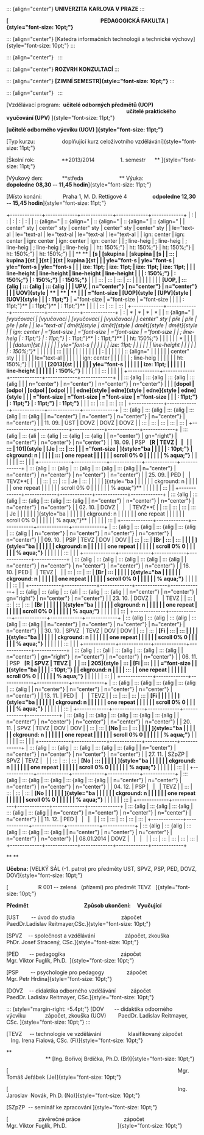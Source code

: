 ::: {align="center"}
**UNIVERZITA KARLOVA V PRAZE**
:::

**[                                                                        
PEDAGOGICKÁ FAKULTA ]{style="font-size: 10pt;"}**

::: {align="center"}
[Katedra informačních technologií a technické
výchovy]{style="font-size: 10pt;"}
:::

::: {align="center"}
 
:::

::: {align="center"}
**ROZVRH KONZULTACÍ**
:::

::: {align="center"}
**[ZIMNÍ SEMESTR]{style="font-size: 10pt;"}**
:::

::: {align="center"}
 
:::

[Vzdělávací program:  **učitelé odborných předmětů (UOP)
                                                                                              
učitelé praktického vyučování (UPV)** ]{style="font-size: 11pt;"}

**[učitelé odborného výcviku (UOV) ]{style="font-size: 11pt;"}**

[Typ kurzu:                  doplňující kurz celoživotního
vzdělávání]{style="font-size: 11pt;"}

[Školní rok:                  **2013/2014                 1.
semestr      ** ]{style="font-size: 11pt;"}

[Výukový den:             **středa                        **
Výuka:                        **dopoledne** **08,30 -- 11,45
hodin**]{style="font-size: 11pt;"}

[Místo konání:              Praha 1, M. D. Rettigové 4                
**odpoledne 12,30 -- 15,45 hodin**]{style="font-size: 11pt;"}

+-------------+-------------+-------------+-------------+-------------+
| :           | :           | :           | :           | :           |
| :: {align=" | :: {align=" | :: {align=" | :: {align=" | :: {align=" |
| center" sty | center" sty | center" sty | center" sty | center" sty |
| le="text-al | le="text-al | le="text-al | le="text-al | le="text-al |
| ign: center | ign: center | ign: center | ign: center | ign: center |
| ; line-heig | ; line-heig | ; line-heig | ; line-heig | ; line-heig |
| ht: 150%;"} | ht: 150%;"} | ht: 150%;"} | ht: 150%;"} | ht: 150%;"} |
| ** **       | **[s        | **[skupina  | **[skupina  | **[s        |
| :::         | kupina ]{st | ]{st        | ]{st        | kupina ]{st |
|             | yle="font-s | yle="font-s | yle="font-s | yle="font-s |
|             | ize: 11pt;  | ize: 11pt;  | ize: 11pt;  | ize: 11pt;  |
|             | line-height | line-height | line-height | line-height |
|             | : 150%;"}** | : 150%;"}** | : 150%;"}** | : 150%;"}** |
|             | :::         | :::         | :::         | :::         |
|             |             |             |             |             |
|             | **[UOP,     | ::: {alig   | ::: {alig   | ::: {alig   |
|             | UPV,        | n="center"} | n="center"} | n="center"} |
|             | UOV]{style  | **          | **          | **          |
|             | ="font-size | [UOP]{style | [UPV]{style | [UOV]{style |
|             | : 11pt;"}** | ="font-size | ="font-size | ="font-size |
|             |             | : 11pt;"}** | : 11pt;"}** | : 11pt;"}** |
|             |             | :::         | :::         | :::         |
+-------------+-------------+-------------+-------------+-------------+
| :           | *           | *           | *           | *           |
| :: {align=" | *[vyučovací | *[vyučovací | *[vyučovací | *[vyučovací |
| center" sty | pře         | pře         | pře         | pře         |
| le="text-al | dmět]{style | dmět]{style | dmět]{style | dmět]{style |
| ign: center | ="font-size | ="font-size | ="font-size | ="font-size |
| ; line-heig | : 11pt;"}** | : 11pt;"}** | : 11pt;"}** | : 11pt;"}** |
| ht: 150%;"} |             |             |             |             |
| *           |             |             |             |             |
| *[datum]{st |             |             |             |             |
| yle="font-s |             |             |             |             |
| ize: 11pt;  |             |             |             |             |
| line-height |             |             |             |             |
| : 150%;"}** |             |             |             |             |
| :::         |             |             |             |             |
|             |             |             |             |             |
| :           |             |             |             |             |
| :: {align=" |             |             |             |             |
| center" sty |             |             |             |             |
| le="text-al |             |             |             |             |
| ign: center |             |             |             |             |
| ; line-heig |             |             |             |             |
| ht: 150%;"} |             |             |             |             |
| **[2013]{st |             |             |             |             |
| yle="font-s |             |             |             |             |
| ize: 11pt;  |             |             |             |             |
| line-height |             |             |             |             |
| : 150%;"}** |             |             |             |             |
| :::         |             |             |             |             |
+-------------+-------------+-------------+-------------+-------------+
|             | ::: {alig   | ::: {alig   | ::: {alig   | ::: {alig   |
|             | n="center"} | n="center"} | n="center"} | n="center"} |
|             | **[dopol    | **[odpol    | **[odpol    | **[odpol    |
|             | edne]{style | edne]{style | edne]{style | edne]{style |
|             | ="font-size | ="font-size | ="font-size | ="font-size |
|             | : 11pt;"}** | : 11pt;"}** | : 11pt;"}** | : 11pt;"}** |
|             | :::         | :::         | :::         | :::         |
+-------------+-------------+-------------+-------------+-------------+
| ::: {alig   | ::: {alig   | ::: {alig   | ::: {alig   | ::: {alig   |
| n="center"} | n="center"} | n="center"} | n="center"} | n="center"} |
| 11\. 09.    | ÚST         | DOVZ        | DOVZ        | DOVZ        |
| :::         | :::         | :::         | :::         | :::         |
+-------------+-------------+-------------+-------------+-------------+
| ::: {alig   | ::: {ali    | ::: {alig   | ::: {alig   | ::: {alig   |
| n="center"} | gn="right"} | n="center"} | n="center"} | n="center"} |
| 18\. 09.    | PSP   **[R  | TEVZ        |             |             |
| :::         | 101]{style  | **[Je       | :::         | :::         |
|             | ="font-size | ]{style="ba |             |             |
|             | : 10pt;"}** | ckground: n |             |             |
|             | :::         | one repeat  |             |             |
|             |             | scroll 0% 0 |             |             |
|             |             | % aqua;"}** |             |             |
|             |             | :::         |             |             |
+-------------+-------------+-------------+-------------+-------------+
| ::: {alig   | ::: {alig   | ::: {alig   | ::: {alig   | ::: {alig   |
| n="center"} | n="center"} | n="center"} | n="center"} | n="center"} |
| 25\. 09.    | PED         |             | TEVZ**[     |             |
| :::         | :::         | :::         | Je          | :::         |
|             |             |             | ]{style="ba |             |
|             |             |             | ckground: n |             |
|             |             |             | one repeat  |             |
|             |             |             | scroll 0% 0 |             |
|             |             |             | % aqua;"}** |             |
|             |             |             | :::         |             |
+-------------+-------------+-------------+-------------+-------------+
| ::: {alig   | ::: {alig   | ::: {alig   | ::: {alig   | ::: {alig   |
| n="center"} | n="center"} | n="center"} | n="center"} | n="center"} |
| 02\. 10.    | DOVZ        |             |             | TEVZ**[     |
| :::         | :::         | :::         | :::         | Je          |
|             |             |             |             | ]{style="ba |
|             |             |             |             | ckground: n |
|             |             |             |             | one repeat  |
|             |             |             |             | scroll 0% 0 |
|             |             |             |             | % aqua;"}** |
|             |             |             |             | :::         |
+-------------+-------------+-------------+-------------+-------------+
| ::: {alig   | ::: {alig   | ::: {alig   | ::: {alig   | ::: {alig   |
| n="center"} | n="center"} | n="center"} | n="center"} | n="center"} |
| 09\. 10.    | PSP         | TEVZ        | DOV         | DOV         |
| :::         | :::         | **[Br       | :::         | :::         |
|             |             | ]{style="ba |             |             |
|             |             | ckground: n |             |             |
|             |             | one repeat  |             |             |
|             |             | scroll 0% 0 |             |             |
|             |             | % aqua;"}** |             |             |
|             |             | :::         |             |             |
+-------------+-------------+-------------+-------------+-------------+
| ::: {alig   | ::: {alig   | ::: {alig   | ::: {alig   | ::: {alig   |
| n="center"} | n="center"} | n="center"} | n="center"} | n="center"} |
| 16\. 10.    | PED         |             | TEVZ        |             |
| :::         | :::         | :::         | **[Br       | :::         |
|             |             |             | ]{style="ba |             |
|             |             |             | ckground: n |             |
|             |             |             | one repeat  |             |
|             |             |             | scroll 0% 0 |             |
|             |             |             | % aqua;"}** |             |
|             |             |             | :::         |             |
+-------------+-------------+-------------+-------------+-------------+
| ::: {alig   | ::: {alig   | ::: {ali    | ::: {alig   | ::: {alig   |
| n="center"} | n="center"} | gn="right"} | n="center"} | n="center"} |
| 23\. 10.    | DOVZ        |             |             | TEVZ        |
| :::         | :::         | :::         | :::         | **[Br       |
|             |             |             |             | ]{style="ba |
|             |             |             |             | ckground: n |
|             |             |             |             | one repeat  |
|             |             |             |             | scroll 0% 0 |
|             |             |             |             | % aqua;"}** |
|             |             |             |             | :::         |
+-------------+-------------+-------------+-------------+-------------+
| ::: {alig   | ::: {alig   | ::: {alig   | ::: {alig   | ::: {alig   |
| n="center"} | n="center"} | n="center"} | n="center"} | n="center"} |
| 30\. 10.    | SPVZ        | TEVZ        | DOV         | DOV         |
| :::         | :::         | **[Fi       | :::         | :::         |
|             |             | ]{style="ba |             |             |
|             |             | ckground: n |             |             |
|             |             | one repeat  |             |             |
|             |             | scroll 0% 0 |             |             |
|             |             | % aqua;"}** |             |             |
|             |             | :::         |             |             |
+-------------+-------------+-------------+-------------+-------------+
| ::: {alig   | ::: {ali    | ::: {alig   | ::: {alig   | ::: {alig   |
| n="center"} | gn="right"} | n="center"} | n="center"} | n="center"} |
| 06\. 11.    | PSP   **[R  | SPVZ        | TEVZ        |             |
| :::         | 205]{style  | :::         | **[Fi       | :::         |
|             | ="font-size |             | ]{style="ba |             |
|             | : 10pt;"}** |             | ckground: n |             |
|             | :::         |             | one repeat  |             |
|             |             |             | scroll 0% 0 |             |
|             |             |             | % aqua;"}** |             |
|             |             |             | :::         |             |
+-------------+-------------+-------------+-------------+-------------+
| ::: {alig   | ::: {alig   | ::: {alig   | ::: {alig   | ::: {alig   |
| n="center"} | n="center"} | n="center"} | n="center"} | n="center"} |
| 13\. 11.    | PED         |             |             | TEVZ        |
| :::         | :::         | :::         | :::         | **[Fi       |
|             |             |             |             | ]{style="ba |
|             |             |             |             | ckground: n |
|             |             |             |             | one repeat  |
|             |             |             |             | scroll 0% 0 |
|             |             |             |             | % aqua;"}** |
|             |             |             |             | :::         |
+-------------+-------------+-------------+-------------+-------------+
| ::: {alig   | ::: {alig   | ::: {alig   | ::: {alig   | ::: {alig   |
| n="center"} | n="center"} | n="center"} | n="center"} | n="center"} |
| 20\. 11.    | SPVZ        | TEVZ        | DOV         | DOV         |
| :::         | :::         | **[No       | :::         | :::         |
|             |             | ]{style="ba |             |             |
|             |             | ckground: n |             |             |
|             |             | one repeat  |             |             |
|             |             | scroll 0% 0 |             |             |
|             |             | % aqua;"}** |             |             |
|             |             | :::         |             |             |
+-------------+-------------+-------------+-------------+-------------+
| ::: {alig   | ::: {alig   | ::: {alig   | ::: {alig   | ::: {alig   |
| n="center"} | n="center"} | n="center"} | n="center"} | n="center"} |
| 27\. 11.    | SZpZP       | SPVZ        | TEVZ        |             |
| :::         | :::         | :::         | **[No       | :::         |
|             |             |             | ]{style="ba |             |
|             |             |             | ckground: n |             |
|             |             |             | one repeat  |             |
|             |             |             | scroll 0% 0 |             |
|             |             |             | % aqua;"}** |             |
|             |             |             | :::         |             |
+-------------+-------------+-------------+-------------+-------------+
| ::: {alig   | ::: {alig   | ::: {alig   | ::: {alig   | ::: {alig   |
| n="center"} | n="center"} | n="center"} | n="center"} | n="center"} |
| 04\. 12.    | PSP         |             |             | TEVZ        |
| :::         | :::         | :::         | :::         | **[No       |
|             |             |             |             | ]{style="ba |
|             |             |             |             | ckground: n |
|             |             |             |             | one repeat  |
|             |             |             |             | scroll 0% 0 |
|             |             |             |             | % aqua;"}** |
|             |             |             |             | :::         |
+-------------+-------------+-------------+-------------+-------------+
| ::: {alig   | ::: {alig   | ::: {alig   | ::: {alig   | ::: {alig   |
| n="center"} | n="center"} | n="center"} | n="center"} | n="center"} |
| 11\. 12.    | PED         |             |             |             |
| :::         | :::         | :::         | :::         | :::         |
+-------------+-------------+-------------+-------------+-------------+
| ::: {alig   | ::: {alig   | ::: {alig   | ::: {alig   | ::: {alig   |
| n="center"} | n="center"} | n="center"} | n="center"} | n="center"} |
| 08.01.2014  | DOVZ        |             |             |             |
| :::         | :::         | :::         | :::         | :::         |
+-------------+-------------+-------------+-------------+-------------+

<div>

** **

</div>

**Učebna:** [VELKÝ SÁL (-1. patro) pro předměty UST, SPVZ, PSP, PED,
DOVZ, DOV]{style="font-size: 10pt;"}

<div>

[                    R 001 -- zelená   (přízemí) pro předmět TEVZ  
]{style="font-size: 10pt;"}

</div>

**Předmět                                            Způsob
ukončení:     Vyučující**

<div>

[UST        -- úvod do studia                              
zápočet                                 PaedDr.Ladislav
Reitmayer,CSc.]{style="font-size: 10pt;"}

</div>

[SPVZ    -- společnost a vzdělávání                    zápočet,
zkouška                  PhDr. Josef Stracený,
CSc.]{style="font-size: 10pt;"}

[PED       -- pedagogika                                    
zápočet                                Mgr. Viktor Fuglík, Ph.D.
 ]{style="font-size: 10pt;"}

<div>

[PSP        -- psychologie pro pedagogy              
zápočet                                Mgr. Petr
Hrdina]{style="font-size: 10pt;"}

</div>

[DOVZ    -- didaktika odborného vzdělávání          zápočet
                               PaedDr. Ladislav Reitmayer,
CSc.]{style="font-size: 10pt;"}

::: {style="margin-right: -5.4pt;"}
[DOV       -- didaktika odborného výcviku             zápočet, zkouška
(UOV)        PaedDr. Ladislav Reitmayer, CSc.
]{style="font-size: 10pt;"}
:::

[TEVZ     -- technologie ve vzdělávání                  klasifikovaný
zápočet             Ing. Irena Fialová, CSc.
(Fi)]{style="font-size: 10pt;"}

<div>

**                                                                                                                                                      **
[Ing. Bořivoj Brdička, Ph.D. (Br)]{style="font-size: 10pt;"}

</div>

[                                                                                                                
Mgr. Tomáš Jeřábek (Je)]{style="font-size: 10pt;"}

[                                                                                                                
Ing. Jaroslav  Novák, Ph.D. (No)]{style="font-size: 10pt;"}

[SZpZP  -- seminář ke zpracování ]{style="font-size: 10pt;"}

[                    závěrečné práce                            
zápočet                             Mgr. Viktor Fuglík,
Ph.D.                                  ]{style="font-size: 10pt;"}

 
